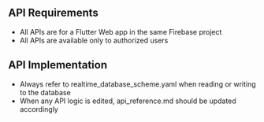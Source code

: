 ## API Requirements

- All APIs are for a Flutter Web app in the same Firebase project
- All APIs are available only to authorized users

## API Implementation

- Always refer to realtime_database_scheme.yaml when reading or writing to the database
- When any API logic is edited, api_reference.md should be updated accordingly